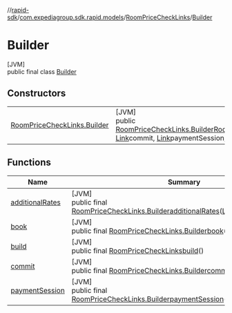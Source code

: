 //[rapid-sdk](../../../../index.md)/[com.expediagroup.sdk.rapid.models](../../index.md)/[RoomPriceCheckLinks](../index.md)/[Builder](index.md)

# Builder

[JVM]\
public final class [Builder](index.md)

## Constructors

| | |
|---|---|
| [RoomPriceCheckLinks.Builder](-room-price-check-links.-builder.md) | [JVM]<br>public [RoomPriceCheckLinks.Builder](index.md)[RoomPriceCheckLinks.Builder](-room-price-check-links.-builder.md)([Link](../../-link/index.md)book, [Link](../../-link/index.md)commit, [Link](../../-link/index.md)paymentSession, [Link](../../-link/index.md)additionalRates) |

## Functions

| Name | Summary |
|---|---|
| [additionalRates](additional-rates.md) | [JVM]<br>public final [RoomPriceCheckLinks.Builder](index.md)[additionalRates](additional-rates.md)([Link](../../-link/index.md)additionalRates) |
| [book](book.md) | [JVM]<br>public final [RoomPriceCheckLinks.Builder](index.md)[book](book.md)([Link](../../-link/index.md)book) |
| [build](build.md) | [JVM]<br>public final [RoomPriceCheckLinks](../index.md)[build](build.md)() |
| [commit](commit.md) | [JVM]<br>public final [RoomPriceCheckLinks.Builder](index.md)[commit](commit.md)([Link](../../-link/index.md)commit) |
| [paymentSession](payment-session.md) | [JVM]<br>public final [RoomPriceCheckLinks.Builder](index.md)[paymentSession](payment-session.md)([Link](../../-link/index.md)paymentSession) |
